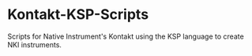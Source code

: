 # Kontakt-KSP-Scripts
Scripts for Native Instrument's Kontakt using the KSP language to create NKI instruments.
